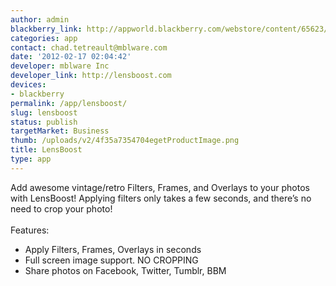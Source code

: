 ```yaml
---
author: admin
blackberry_link: http://appworld.blackberry.com/webstore/content/65623/
categories: app
contact: chad.tetreault@mblware.com
date: '2012-02-17 02:04:42'
developer: mblware Inc
developer_link: http://lensboost.com
devices: 
- blackberry
permalink: /app/lensboost/
slug: lensboost
status: publish
targetMarket: Business
thumb: /uploads/v2/4f35a7354704egetProductImage.png
title: LensBoost
type: app
---
```


Add awesome vintage/retro Filters, Frames, and Overlays to your photos with LensBoost!  Applying filters only takes a few seconds, and there’s no need to crop your photo!<br />
<br />
Features:<br />
* Apply Filters, Frames, Overlays in seconds<br />
* Full screen image support. NO CROPPING<br />
* Share photos on Facebook, Twitter, Tumblr, BBM<br />
